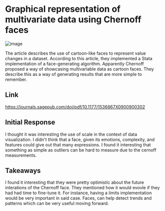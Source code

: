 # Graphical representation of multivariate data using Chernoff faces

![image](https://github.com/mike3osei/reflections-1/blob/master/img/week13.png) 

The article describes the use of cartoon-like faces to represent value changes in a dataset. According to this article, they implemented a Stata implementation of a face-generating algorithm. Apparently Chernoff proposed a way of showcasing multivariable data as cartoon faces. They describe this as a way of generating results that are more simple to remember.

## Link
https://journals.sagepub.com/doi/pdf/10.1177/1536867X0900900302

## Initial Response
I thought it was interesting the use of scale in the context of data visualization. I didn't think that a face, given its emotions, complexity, and features could give out that many expressions. I found it interesting that something as simple as outliers can be hard to measure due to the cernoff measurements.

## Takeaways
I found it interesting that they were pretty optimistic about the future interations of the Chernoff face. They mentioned how it would evovle if they had had time to fine-tune it. For instance, having a limits implementation would be very important in said case. Faces, can help detect trends and patterns which can be very useful moving forward.
